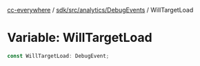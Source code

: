 [cc-everywhere](../../../../../index.md) / [sdk/src/analytics/DebugEvents](../index.md) / WillTargetLoad

# Variable: WillTargetLoad

```ts
const WillTargetLoad: DebugEvent;
```
